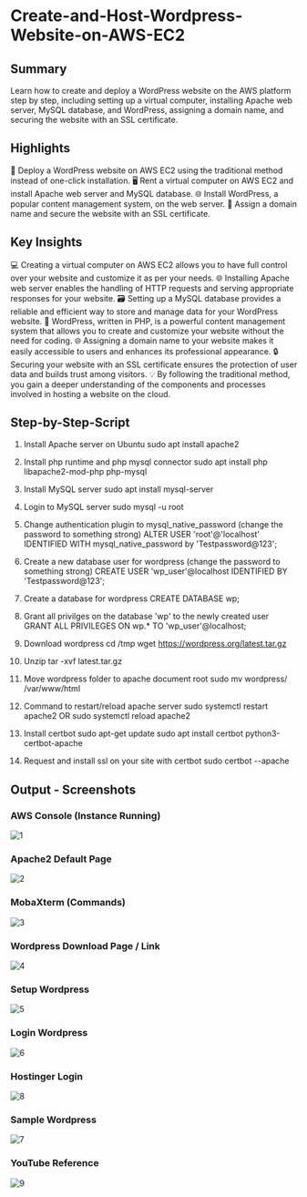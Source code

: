 # Create-and-Host-Wordpress-Website-on-AWS-EC2

## Summary
Learn how to create and deploy a WordPress website on the AWS platform step by step, including setting up a virtual computer, installing Apache web server, MySQL database, and WordPress, assigning a domain name, and securing the website with an SSL certificate.

## Highlights
🚀 Deploy a WordPress website on AWS EC2 using the traditional method instead of one-click installation.
🖥️ Rent a virtual computer on AWS EC2 and install Apache web server and MySQL database.
🌐 Install WordPress, a popular content management system, on the web server.
🔐 Assign a domain name and secure the website with an SSL certificate.

## Key Insights
💻 Creating a virtual computer on AWS EC2 allows you to have full control over your website and customize it as per your needs.
🌐 Installing Apache web server enables the handling of HTTP requests and serving appropriate responses for your website.
🗃️ Setting up a MySQL database provides a reliable and efficient way to store and manage data for your WordPress website.
📝 WordPress, written in PHP, is a powerful content management system that allows you to create and customize your website without the need for coding.
🌐 Assigning a domain name to your website makes it easily accessible to users and enhances its professional appearance.
🔒 Securing your website with an SSL certificate ensures the protection of user data and builds trust among visitors.
💡 By following the traditional method, you gain a deeper understanding of the components and processes involved in hosting a website on the cloud.

## Step-by-Step-Script

1. Install Apache server on Ubuntu
sudo apt install apache2

2. Install php runtime and php mysql connector
sudo apt install php libapache2-mod-php php-mysql

3. Install MySQL server
sudo apt install mysql-server 

4. Login to MySQL server
sudo mysql -u root

5. Change authentication plugin to mysql_native_password (change the password to something strong)
ALTER USER 'root'@'localhost' IDENTIFIED WITH mysql_native_password by 'Testpassword@123';

6. Create a new database user for wordpress (change the password to something strong)
CREATE USER 'wp_user'@localhost IDENTIFIED BY 'Testpassword@123';

7. Create a database for wordpress
CREATE DATABASE wp;

8. Grant all privilges on the database 'wp' to the newly created user
GRANT ALL PRIVILEGES ON wp.* TO 'wp_user'@localhost;

9. Download wordpress
cd /tmp
wget https://wordpress.org/latest.tar.gz

10. Unzip
tar -xvf latest.tar.gz

11. Move wordpress folder to apache document root
sudo mv wordpress/ /var/www/html

12. Command to restart/reload apache server
sudo systemctl restart apache2
OR
sudo systemctl reload apache2

13. Install certbot
sudo apt-get update
sudo apt install certbot python3-certbot-apache

14. Request and install ssl on your site with certbot
sudo certbot --apache

## Output - Screenshots 

### AWS Console (Instance Running) 
![1](https://github.com/prajwalchapke055/Create-and-Host-Wordpress-Website-on-AWS-EC2/assets/122814333/0a66186d-e24f-4bf4-a162-d0c159ad06bc)

### Apache2 Default Page 
![2](https://github.com/prajwalchapke055/Create-and-Host-Wordpress-Website-on-AWS-EC2/assets/122814333/b1d7537f-a282-404c-a1ec-f28ff12d415d)

### MobaXterm (Commands)
![3](https://github.com/prajwalchapke055/Create-and-Host-Wordpress-Website-on-AWS-EC2/assets/122814333/7cc3746c-897f-4d47-8f12-4dd7d7862e77)

### Wordpress Download Page / Link
![4](https://github.com/prajwalchapke055/Create-and-Host-Wordpress-Website-on-AWS-EC2/assets/122814333/2544ab79-389e-4100-a155-1f5a66297814)

### Setup Wordpress
![5](https://github.com/prajwalchapke055/Create-and-Host-Wordpress-Website-on-AWS-EC2/assets/122814333/2a8d5fc9-b576-42f8-854c-55bd2886ac88)

### Login Wordpress
![6](https://github.com/prajwalchapke055/Create-and-Host-Wordpress-Website-on-AWS-EC2/assets/122814333/4d16fece-cfce-4ac1-88bf-6f71da4167b1)

### Hostinger Login 
![8](https://github.com/prajwalchapke055/Create-and-Host-Wordpress-Website-on-AWS-EC2/assets/122814333/b1436081-34d3-418f-b3d6-5b5dbb1ce61e)

### Sample Wordpress
![7](https://github.com/prajwalchapke055/Create-and-Host-Wordpress-Website-on-AWS-EC2/assets/122814333/f907b798-4ba5-4842-8e29-a536d29bc590)

### YouTube Reference 
![9](https://github.com/prajwalchapke055/Create-and-Host-Wordpress-Website-on-AWS-EC2/assets/122814333/1f4d6257-20c7-40ca-a567-614991bf19aa)
